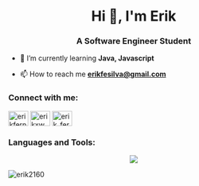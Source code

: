 <h1 align="center">Hi 👋, I'm Erik</h1>
<h3 align="center">A Software Engineer Student</h3>

- 🌱 I’m currently learning **Java, Javascript**

- 📫 How to reach me **erikfesilva@gmail.com**

<h3 align="left">Connect with me:</h3>
<p align="left">
<a href="https://linkedin.com/in/erikfernandesilva" target="blank"><img align="center" src="https://raw.githubusercontent.com/rahuldkjain/github-profile-readme-generator/master/src/images/icons/Social/linked-in-alt.svg" alt="erikfernandesilva" height="30" width="40" /></a>
<a href="https://instagram.com/erikxww" target="blank"><img align="center" src="https://raw.githubusercontent.com/rahuldkjain/github-profile-readme-generator/master/src/images/icons/Social/instagram.svg" alt="erikxww" height="30" width="40" /></a>
<a href="https://www.hackerrank.com/erik_fernandes" target="blank"><img align="center" src="https://raw.githubusercontent.com/rahuldkjain/github-profile-readme-generator/master/src/images/icons/Social/hackerrank.svg" alt="erik_fernandes" height="30" width="40" /></a>
</p>

<h3 align="left">Languages and Tools:</h3>
	
  <div align="center" >
<a href="https://skillicons.dev"   >
  <img src="https://skillicons.dev/icons?i=java,js,cs,py,html,css,react,electron,jest,express,spring,nodejs,mongodb,mysql,postgres,docker,git,gitlab,idea,vscode,postman,figma,linux,arduino" />
</a>
  <br />
  </div>
  
<p><img align="center" src="https://github-readme-stats.vercel.app/api/top-langs?username=erik2160&show_icons=true&locale=en&layout=compact" alt="erik2160" /></p>
